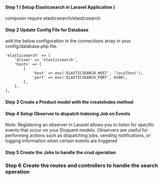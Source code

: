 #### Step 1 ( Setup Elasticsearch in Laravel Application )
composer require elasticsearch/elasticsearch

#### Step 2 Update Config File for Database
add the below configuration in the connections array in your config/database.php file.

```
'elasticsearch' => [
    'driver' => 'elasticsearch',
    'hosts' => [
        [
            'host' => env('ELASTICSEARCH_HOST', 'localhost'),
            'port' => env('ELASTICSEARCH_PORT', 9200),
        ],
    ],
],
```

#### Step 3 Create a Product model with the createIndex method


#### Step 4 Setup Observer to dispatch Indexing Job on Events

Note: Registering an observer in Laravel allows you to listen for specific events that occur on your Eloquent models. Observers are useful for performing actions such as dispatching jobs, sending notifications, or logging information when certain events are triggered

#### Step 5 Create the Jobs to handle the crud operation

### Step 6 Create the routes and controllers to handle the search operation
